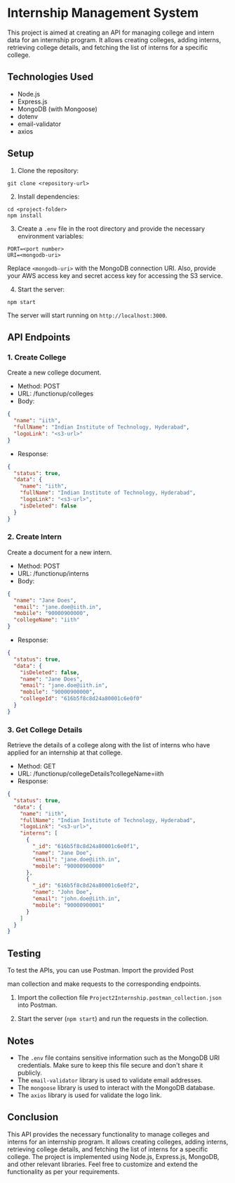 # Internship Management System

This project is aimed at creating an API for managing college and intern data for an internship program. It allows creating colleges, adding interns, retrieving college details, and fetching the list of interns for a specific college.

## Technologies Used

- Node.js
- Express.js
- MongoDB (with Mongoose)
- dotenv
- email-validator
- axios

## Setup

1. Clone the repository:

```
git clone <repository-url>
```

2. Install dependencies:

```
cd <project-folder>
npm install
```

3. Create a `.env` file in the root directory and provide the necessary environment variables:

```
PORT=<port number>
URI=<mongodb-uri>
```

Replace `<mongodb-uri>` with the MongoDB connection URI. Also, provide your AWS access key and secret access key for accessing the S3 service.

4. Start the server:

```
npm start
```

The server will start running on `http://localhost:3000`.

## API Endpoints

### 1. Create College

Create a new college document.

- Method: POST
- URL: /functionup/colleges
- Body:

```json
{
  "name": "iith",
  "fullName": "Indian Institute of Technology, Hyderabad",
  "logoLink": "<s3-url>"
}
```

- Response:

```json
{
  "status": true,
  "data": {
    "name": "iith",
    "fullName": "Indian Institute of Technology, Hyderabad",
    "logoLink": "<s3-url>",
    "isDeleted": false
  }
}
```

### 2. Create Intern

Create a document for a new intern.

- Method: POST
- URL: /functionup/interns
- Body:

```json
{
  "name": "Jane Does",
  "email": "jane.doe@iith.in",
  "mobile": "90000900000",
  "collegeName": "iith"
}
```

- Response:

```json
{
  "status": true,
  "data": {
    "isDeleted": false,
    "name": "Jane Does",
    "email": "jane.doe@iith.in",
    "mobile": "90000900000",
    "collegeId": "616b5f8c8d24a80001c6e0f0"
  }
}
```

### 3. Get College Details

Retrieve the details of a college along with the list of interns who have applied for an internship at that college.

- Method: GET
- URL: /functionup/collegeDetails?collegeName=iith
- Response:

```json
{
  "status": true,
  "data": {
    "name": "iith",
    "fullName": "Indian Institute of Technology, Hyderabad",
    "logoLink": "<s3-url>",
    "interns": [
      {
        "_id": "616b5f8c8d24a80001c6e0f1",
        "name": "Jane Doe",
        "email": "jane.doe@iith.in",
        "mobile": "90000900000"
      },
      {
        "_id": "616b5f8c8d24a80001c6e0f2",
        "name": "John Doe",
        "email": "john.doe@iith.in",
        "mobile": "90000900001"
      }
    ]
  }
}
```

## Testing

To test the APIs, you can use Postman. Import the provided Post

man collection and make requests to the corresponding endpoints.

1. Import the collection file `Project2Internship.postman_collection.json` into Postman.

2. Start the server (`npm start`) and run the requests in the collection.

## Notes

- The `.env` file contains sensitive information such as the MongoDB URI credentials. Make sure to keep this file secure and don't share it publicly.
- The `email-validator` library is used to validate email addresses.
- The `mongoose` library is used to interact with the MongoDB database.
- The `axios` library is used for validate the logo link.

## Conclusion

This API provides the necessary functionality to manage colleges and interns for an internship program. It allows creating colleges, adding interns, retrieving college details, and fetching the list of interns for a specific college. The project is implemented using Node.js, Express.js, MongoDB, and other relevant libraries. Feel free to customize and extend the functionality as per your requirements.

<!-- https://functionup-stg.s3.ap-south-1.amazonaws.com/thorium/iitd.png -->
